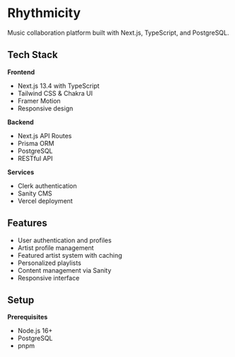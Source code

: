 # Rhythmicity

Music collaboration platform built with Next.js, TypeScript, and PostgreSQL.

## Tech Stack

**Frontend**

- Next.js 13.4 with TypeScript
- Tailwind CSS & Chakra UI
- Framer Motion
- Responsive design

**Backend**

- Next.js API Routes
- Prisma ORM
- PostgreSQL
- RESTful API

**Services**

- Clerk authentication
- Sanity CMS
- Vercel deployment

## Features

- User authentication and profiles
- Artist profile management
- Featured artist system with caching
- Personalized playlists
- Content management via Sanity
- Responsive interface

## Setup

**Prerequisites**

- Node.js 16+
- PostgreSQL
- pnpm
